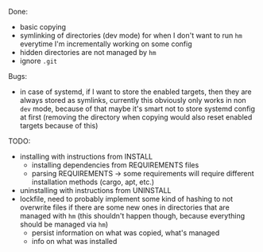 Done:
- basic copying
- symlinking of directories (dev mode) for when I don't want to run `hm` everytime I'm incrementally
  working on some config
- hidden directories are not managed by `hm`
- ignore `.git`

Bugs:
- in case of systemd, if I want to store the enabled targets, then they are always stored as
  symlinks, currently this obviously only works in non `dev` mode, because of that maybe it's smart
  not to store systemd config at first (removing the directory when copying would also reset enabled
  targets because of this)

TODO:
- installing with instructions from INSTALL
    + installing dependencies from REQUIREMENTS files
    + parsing REQUIREMENTS -> some requirements will require different installation methods (cargo,
    apt, etc.)
- uninstalling with instructions from UNINSTALL
- lockfile, need to probably implement some kind of hashing to not overwrite files if there are some
  new ones in directories that are managed with `hm` (this shouldn't happen though, because everything
  should be managed via `hm`)
    + persist information on what was copied, what's managed
    + info on what was installed

